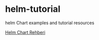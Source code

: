 # helm-tutorial
helm Chart examples and tutorial resources

[Helm Chart Rehberi](https://sezer.in/helm-chart-rehberi/)
